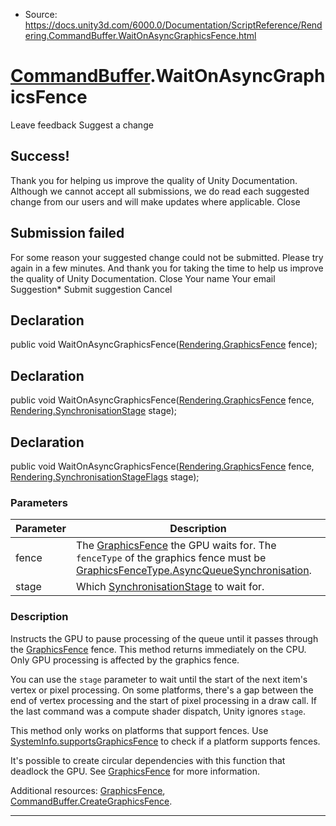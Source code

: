 * Source: https://docs.unity3d.com/6000.0/Documentation/ScriptReference/Rendering.CommandBuffer.WaitOnAsyncGraphicsFence.html

#  [CommandBuffer](https://docs.unity3d.com/6000.0/Documentation/ScriptReference/Rendering.CommandBuffer.html).WaitOnAsyncGraphicsFence
Leave feedback
Suggest a change
## Success!
Thank you for helping us improve the quality of Unity Documentation. Although we cannot accept all submissions, we do read each suggested change from our users and will make updates where applicable.
Close
## Submission failed
For some reason your suggested change could not be submitted. Please <a>try again</a> in a few minutes. And thank you for taking the time to help us improve the quality of Unity Documentation.
Close
Your name Your email Suggestion* Submit suggestion
Cancel
## Declaration
public void WaitOnAsyncGraphicsFence([Rendering.GraphicsFence](https://docs.unity3d.com/6000.0/Documentation/ScriptReference/Rendering.GraphicsFence.html) fence); 
## Declaration
public void WaitOnAsyncGraphicsFence([Rendering.GraphicsFence](https://docs.unity3d.com/6000.0/Documentation/ScriptReference/Rendering.GraphicsFence.html) fence, [Rendering.SynchronisationStage](https://docs.unity3d.com/6000.0/Documentation/ScriptReference/Rendering.SynchronisationStage.html) stage); 
## Declaration
public void WaitOnAsyncGraphicsFence([Rendering.GraphicsFence](https://docs.unity3d.com/6000.0/Documentation/ScriptReference/Rendering.GraphicsFence.html) fence, [Rendering.SynchronisationStageFlags](https://docs.unity3d.com/6000.0/Documentation/ScriptReference/Rendering.SynchronisationStageFlags.html) stage); 
### Parameters
Parameter | Description  
---|---  
fence | The [GraphicsFence](https://docs.unity3d.com/6000.0/Documentation/ScriptReference/Rendering.GraphicsFence.html) the GPU waits for. The `fenceType` of the graphics fence must be [GraphicsFenceType.AsyncQueueSynchronisation](https://docs.unity3d.com/6000.0/Documentation/ScriptReference/Rendering.GraphicsFenceType.AsyncQueueSynchronisation.html).  
stage | Which [SynchronisationStage](https://docs.unity3d.com/6000.0/Documentation/ScriptReference/Rendering.SynchronisationStage.html) to wait for.  
### Description
Instructs the GPU to pause processing of the queue until it passes through the [GraphicsFence](https://docs.unity3d.com/6000.0/Documentation/ScriptReference/Rendering.GraphicsFence.html) fence.
This method returns immediately on the CPU. Only GPU processing is affected by the graphics fence.  
  
You can use the `stage` parameter to wait until the start of the next item's vertex or pixel processing. On some platforms, there's a gap between the end of vertex processing and the start of pixel processing in a draw call. If the last command was a compute shader dispatch, Unity ignores `stage`.  
  
This method only works on platforms that support fences. Use [SystemInfo.supportsGraphicsFence](https://docs.unity3d.com/6000.0/Documentation/ScriptReference/SystemInfo-supportsGraphicsFence.html) to check if a platform supports fences.  
  
It's possible to create circular dependencies with this function that deadlock the GPU. See [GraphicsFence](https://docs.unity3d.com/6000.0/Documentation/ScriptReference/Rendering.GraphicsFence.html) for more information.  
  
Additional resources: [GraphicsFence](https://docs.unity3d.com/6000.0/Documentation/ScriptReference/Rendering.GraphicsFence.html), [CommandBuffer.CreateGraphicsFence](https://docs.unity3d.com/6000.0/Documentation/ScriptReference/Rendering.CommandBuffer.CreateGraphicsFence.html).
* * *
